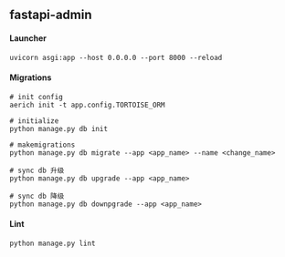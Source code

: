 ## fastapi-admin

#### Launcher
```
uvicorn asgi:app --host 0.0.0.0 --port 8000 --reload
```

#### Migrations
```
# init config
aerich init -t app.config.TORTOISE_ORM

# initialize
python manage.py db init

# makemigrations
python manage.py db migrate --app <app_name> --name <change_name>

# sync db 升级
python manage.py db upgrade --app <app_name>

# sync db 降级
python manage.py db downpgrade --app <app_name>
```

#### Lint
```
python manage.py lint
```
